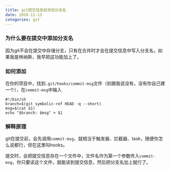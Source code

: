 ```yaml
---
title: git提交信息前添加分支名
date: 2016-11-13
categories: git
---
```

### 为什么要在提交中添加分支名
因为git不会在提交中存储分支，只有在合并时才会在提交信息中写入分支名，如果我是林纳斯，我早把这功能加上了。

### 如何添加
在你的项目中，找到`.git/hooks/commit-msg`文件（别跟我说没有，没有你自己建一个），在`commit-msg`中输入
```
#!/bin/sh
branch=$(git symbolic-ref HEAD -q --short)
msg=$(cat $1)
echo "$branch: $msg" > $1

```

### 解释原理
git在提交前，会先调用`commit-msg`，就相当于触发器、拦截器、task，随便你怎么说都行，但在这里叫hooks。

提交时，会把提交信息存在一个文件中，文件名作为第一个参数传入`commit-msg`，你只要读这个文件，就能读到提交信息，然后把分支名加上就行了。
